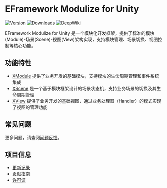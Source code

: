 # EFramework Modulize for Unity

[![Version](https://img.shields.io/npm/v/org.eframework.u3d.msv)](https://www.npmjs.com/package/org.eframework.u3d.msv)
[![Downloads](https://img.shields.io/npm/dm/org.eframework.u3d.msv)](https://www.npmjs.com/package/org.eframework.u3d.msv)
[![DeepWiki](https://img.shields.io/badge/DeepWiki-Explore-blue)](https://deepwiki.com/eframework-org/U3D.MSV)

EFramework Modulize for Unity 是一个模块化开发框架，提供了标准的模块(Module)-场景(Scene)-视图(View)架构实现，支持模块管理、场景切换、视图控制等核心功能。

## 功能特性

- [XModule](Documentation~/XModule.md) 提供了业务开发的基础模块，支持模块的生命周期管理和事件系统集成
- [XScene](Documentation~/XScene.md) 是一个基于模块框架设计的场景状态机，支持业务场景的切换及其生命周期管理
- [XView](Documentation~/XView.md) 提供了业务开发的基础视图，通过业务处理器（Handler）的模式实现了视图的管理功能

## 常见问题

更多问题，请查阅[问题反馈](CONTRIBUTING.md#问题反馈)。

## 项目信息

- [更新记录](CHANGELOG.md)
- [贡献指南](CONTRIBUTING.md)
- [许可证](LICENSE.md) 